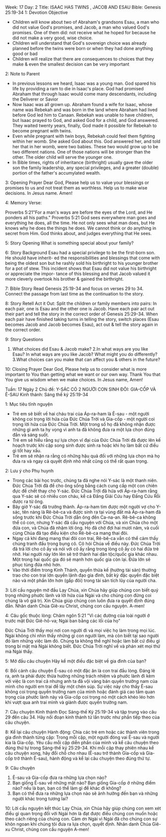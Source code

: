Week: 17
Day: 2
Title: ISAAC HAS TWINS , JACOB AND ESAU
Bible: Genesis 25:19-34
1: Devotion Objective
- Children will know about two of Abraham's grandsons Esau, a man who did not value God's promises, and Jacob, a man who valued God's promises. One of them did: not receive what he hoped for because he did not make a very good, wise choice. 
- Children will understand that God's sovereign choice was already planned before the twins were born or when they had done anything good or bad 
- Children will realize that there are consequences to choices that they make & even the smallest decision can be very important

2: Note to Parent
- In previous lessons we heard, Isaac was a young man. God spared his life by providing a ram to die in Isaac's place. God had promised Abraham that through Isaac would come many descendants, including the Deliverer or Savior 
- Now Isaac was all grown up. Abraham found a wife for Isaac, whose name was Rebekah and was born in the land where Abraham had lived before God led him to Canaan. Rebekah was unable to have children, but Isaac prayed to God, and asked God for a child, and God answered. They waited twenty years, finally, God made it possible for Rebekah to become pregnant with twins. 
- Even while pregnant with twin boys, Rebekah could feel them fighting within her womb. She asked God about this. God answered her, and told her that in her womb, were two babies. These two would grow up to be two different nations. One of those nations will be stronger than the other. The older child will serve the younger one. 
- In Bible times, rights of inheritance (birthright) usually gave the older son the family leadership, any special privileges, and a greater (double) portion of the father's accumylated wealth.

3: Opening Prayer
 Dear God, Please help us to value your blessings or promises to us and not treat them as worthless. Help us to make wise decisions. In Jesus name. Amen!

4: Memory Verse:

 Proverbs 5:21"For a man's ways are before the eyes of the Lord, and He ponders all his paths." Proverbs 5:21 God sees everywhere man goes and everything he does, all the time. He not only sees what man does, but He knows why he does the things he does. We cannot think or do anything in secret from Him. God thinks about, and judges everything that He sees.

5: Story Opening
What is something special about your family? 

6: Story Background
Esau had a special privilege to be the first-born son. He should have inherit- ed the responsibilities and blessings that come with being the oldest son but he rashly sold his birthright to his younger brother for a pot of stew. This incident shows that Esau did not value his birthright or appreciate the impor- tance of this blessing and that Jacob valued it more cleverly overtook his brother & gained the birthright. 

7: Bible Story
Read Genesis 25:19-34 and focus on verses 29 to 34. Connect the passage from last time as the continuation to the story.

8: Story Retell
Act it Out: Split the children or family members into pairs: In each pair, one is Esau and the other one is Jacob. Have each pair act out their part and tell the story in the correct order of Genesis 25:29-34. When each pair have finished taking turns in telling the story, switch places (Esau becomes Jacob and Jacob becomes Esau), act out & tell the story again in the correct order.

9: Story Questions
1. What choices did Esau & Jacob make? 
2.In what ways are you like Esau? In what ways are you like Jacob? What might you do differently? 
3.What choices can you make that can affect you & others in the future?

10: Closing Prayer
Dear God, Please help us to consider what is more important to You than getting what we want or our own way. Thank You that You give us wisdom when we make choices. In Jesus name, Amen!

Tuần: 17
Ngày 2
Chủ đề: Y-SÁC CÓ 2 NGƯỜI CON SINH ĐÔI: GIA-CỐP VÀ Ê-SAU
Kinh thánh: Sáng thế ký 25:19-34

1: Mục tiêu tĩnh nguyện
- Trẻ em sẽ biết về hai cháu trai của Áp-ra-ham là Ê-sau - một người không coi trọng lời hứa của Đức Chúa Trời và Gia-cốp - một người coi trọng lời hứa của Đức Chúa Trời. Một trong số họ đã không nhận được những gì anh ta hy vọng vì anh ta đã không đưa ra một lựa chọn đúng đắn và sáng suốt.
- Trẻ em sẽ hiểu rằng sự lựa chọn vĩ đại của Đức Chúa Trời đã được lên kế hoạch trước khi cặp song sinh được sinh ra hoặc khi họ làm bất cứ điều gì tốt hay xấu.
- Trẻ em sẽ nhận ra rằng có những hậu quả đối với những lựa chọn mà họ đưa ra và ngay cả quyết định nhỏ nhất cũng có thể rất quan trọng.

2: Lưu ý cho Phụ huynh
- Trong các bài học trước, chúng ta đã nghe nói Y-sác là một thanh niên. Đức Chúa Trời đã để cho ông sống bằng cách cung cấp một con chiên đực để chết thay cho Y-sác. Đức Chúa Trời đã hứa với Áp-ra-ham rằng qua Y-sác sẽ có nhiều con cháu, kể cả Đấng Giải Cứu hay Đấng Cứu Rỗi được ra từ ông.
- Bây giờ Y-sác đã trưởng thành. Áp-ra-ham tìm được một người vợ cho Y-sác, tên nàng là Rê-bê-ca và được sinh ra tại vùng đất mà Áp-ra-ham đã sống trước khi Đức Chúa Trời dẫn ông đến Ca-na-an. Rê-bê-ca không thể có con, nhưng Y-sác đã cầu nguyện với Chúa, và xin Chúa cho một đứa con, và Chúa đã nhậm lời ông. Họ đã chờ đợi hai mươi năm, và cuối cùng Chúa đã tạo điều kiện cho Rê-bê-ca mang thai đôi.
- Ngay cả khi đang mang thai đôi con trai, Rê-bê-ca vẫn có thể cảm thấy chúng tranh đấu trong bụng cô. Cô hỏi Chúa về điều này. Đức Chúa Trời đã trả lời cho cô ấy và nói với cô ấy rằng trong lòng cô ấy có hai đứa trẻ nhở. Hai người này lớn lên sẽ trở thành hai dân tộc/quốc gia khác nhau. Một trong hai quốc gia đó sẽ mạnh hơn quốc gia còn lại. Đứa lớn sẽ phục tùng đứa nhỏ hơn.
- Vào thời điểm trong Kinh Thánh, quyền thừa kế (hưởng tài sản) thường trao cho con trai lớn quyền lãnh đạo gia đình, bất kỳ đặc quyền đặc biệt nào và một phần lớn hơn (gấp đôi) trong tài sản tích lũy của người cha.

3: Lời cầu nguyện mở đầu
 Lạy Chúa, xin Chúa hãy giúp chúng con biết quý trọng những phước lành và lời hứa của Ngài và cho chúng con đừng coi chúng là vô giá trị. Xin Chúa giúp chúng con luôn đưa ra quyết định đúng đắn. Nhân danh Chúa Giê-xu Christ, chúng con cầu nguyện. A-men!

4: Câu gốc thuộc lòng:
 Châm ngôn 5:21 
"Vì các đường của loài người ở trước mặt Đức Giê-hô-va; Ngài ban bằng các lối của họ"

 Đức Chúa Trời thấy mọi nơi con người đi và mọi việc họ làm trong mọi lúc. Ngài không chỉ nhìn thấy những gì con người làm, mà còn biết tại sao người đó làm những việc làm đó. Chúng ta không thể nghĩ hoặc làm bất cứ điều gì trong bí mật mà Ngài không biết. Đức Chúa Trời nghĩ về và phán xét mọi thứ mà Ngài thấy.


5: Mở đầu câu chuyện
Hãy kể một điều đặc biệt về gia đình của bạn?

6: Bối cảnh câu chuyện
Ê-sau có một đặc ân là con trai đầu lòng. Đáng lẽ ra, anh ta phải được thừa hưởng những trách nhiệm và phước lành đi kèm với việc là con trai cả nhưng anh ta đã vội vàng bán quyền trưởng nam của mình cho người em trai để lấy một chén súp. Sự việc này cho thấy Ê-sau không coi trọng quyền trưởng nam của mình hoặc đánh giá cao tầm quan trọng của phước lành này và Gia-cốp coi trọng nó một cách khéo léo hơn khi vượt qua anh trai mình và giành được quyền trưởng nam.

7: Câu chuyện Kinh thánh
Đọc Sáng-thế Ký 25:19-34 và tập trung vào câu 29 đến câu 34. Hãy nối đoạn kinh thánh từ lần trước như phần tiếp theo của câu chuyện.

8: Kể lại câu chuyện
Hành động: Chia các trẻ em hoặc các thành viên trong gia đình thành từng cặp: Trong mỗi cặp, một người đóng vai Ê-sau và người kia là Gia-cốp. Yêu cầu mỗi cặp diễn phần của mình và kể câu chuyện theo đúng thứ tự trong Sáng-thế ký 25:29-34. Khi mỗi cặp thay phiên nhau kể câu chuyện xong, hãy đổi chỗ cho nhau (Ê-sau trở thành Gia-cốp và Gia-cốp trở thành Ê-sau), hành động và kể lại câu chuyện theo đúng thứ tự.

9: Câu chuyện
1. Ê-sau và Gia-cốp đưa ra những lựa chọn nào?
2. Bạn giống Ê-sau về những mặt nào? Bạn giống Gia-cốp ở những điểm nào? nếu là bạn, bạn có thể làm gì để khác đi không?
3. Bạn có thể đưa ra những lựa chọn nào sẽ ảnh hưởng đến bạn và những người khác trong tương lai?

10: Lời cầu nguyện kết thúc
Lạy Chúa, xin Chúa hãy giúp chúng con xem xét điều gì quan trọng đối với Ngài hơn là đạt được điều chúng con muốn hoặc theo cách riêng của chúng con. Cảm ơn Ngài vì Ngài đã cho chúng con sự khôn ngoan khi chúng tôi đưa ra lựa chọn, quyết định. Nhân danh Chúa Giê-xu Christ, chúng con cầu nguyện A-men!
